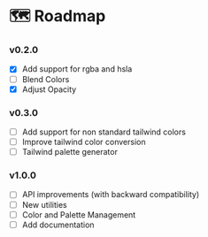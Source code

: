 # 🗺 Roadmap

### v0.2.0

- [x] Add support for rgba and hsla
- [ ] Blend Colors
- [x] Adjust Opacity

### v0.3.0

- [ ] Add support for non standard tailwind colors
- [ ] Improve tailwind color conversion
- [ ] Tailwind palette generator

### v1.0.0

- [ ] API improvements (with backward compatibility)
- [ ] New utilities
- [ ] Color and Palette Management
- [ ] Add documentation
